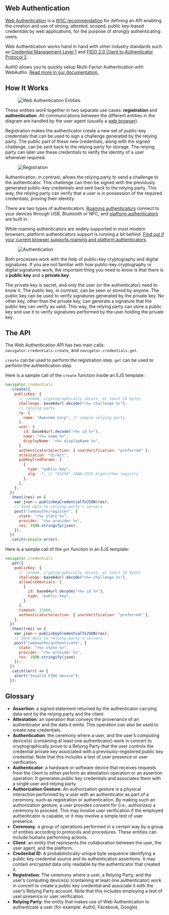 ## Web Authentication

[Web Authentication](https://auth0.com/blog/introduction-to-web-authentication/) is a [W3C recommendation](https://www.w3.org/TR/webauthn/) for defining an API enabling the creation and use of strong, attested, scoped, public key-based credentials by web applications, for the purpose of strongly authenticating users.

Web Authentication works hand in hand with other industry standards such as [Credential Management Level 1](https://www.w3.org/TR/credential-management-1/) and [FIDO 2.0 Client to Authenticator Protocol 2](https://fidoalliance.org/specs/fido-v2.0-rd-20170927/fido-client-to-authenticator-protocol-v2.0-rd-20170927.html).

<div class="banner">
  Auth0 allows you to quickly setup Multi-Factor Authentication with WebAuthn.
  <a href="https://auth0.com/docs/mfa/fido-authentication-with-webauthn">Read more in our documentation.</a>
</div>

## How It Works

<figure class="image">
  <img src="img/1-Web-Authentication-Entities.svg" alt="Web Authentication Entities">
</figure>

These entities work together in two separate use cases: **registration** and **authentication**. All communications between the different entities in the diagram are handled by the user agent (usually a [web browser](/browser-support)).

Registration makes the authenticator create a new set of public-key credentials that can be used to sign a challenge generated by the relying party. The public part of these new credentials, along with the signed challenge, can be sent back to the relying party for storage. The relying party can later use these credentials to verify the identity of a user whenever required.

<figure class="image">
  <img src="img/2-Registration.svg" alt="Registration">
</figure>

Authentication, in contrast, allows the relying party to send a challenge to the authenticator. This challenge can then be signed with the previously generated public-key credentials and sent back to the relying party. This way, the relying party can verify that a user is in possession of the required credentials, proving their identity.

There are two types of authenticators. [Roaming authenticators](https://auth0.com/docs/mfa/configure-webauthn-security-keys-for-mfa) connect to your devices through USB, Bluetooth or NFC, and [platform authenticators](https://auth0.com/docs/mfa/configure-webauthn-device-biometrics-for-mfa) are built in.

While roaming authenticators are widely supported in most modern browsers, platform authenticators support is running a bit behind. [Find out if your current browser supports roaming and platform authenticators](/browser-support).

<figure class="image">
  <img src="img/3-Login.svg" alt="Authentication">
</figure>

Both processes work with the help of public-key cryptography and digital signatures. If you are not familiar with how public-key cryptography or digital signatures work, the important thing you need to know is that there is a **public key** and a **private key**.

The private key is secret, and only the user (or the authenticator) need to know it. The public key, in contrast, can be seen or stored by anyone. The public key can be used to verify signatures generated by the private key. No other key, other than the private key, can generate a signature that the public key can verify as valid. This way, the relying party can store a public key and use it to verify signatures performed by the user holding the private key.

## The API

The Web Authentication API has two main calls: `navigator.credentials.create`, and `navigator.credentials.get`.

`create` can be used to perform the registration step. `get` can be used to perform the authentication step.

Here is a sample call of the `create` function inside an EJS template:

```javascript
navigator.credentials
  .create({
    publicKey: {
      // random, cryptographically secure, at least 16 bytes
      challenge: base64url.decode("<%= challenge %>"),
      // relying party
      rp: {
        name: "Awesome Corp", // sample relying party
      },
      user: {
        id: base64url.decode("<%= id %>"),
        name: "<%= name %>",
        displayName: "<%= displayName %>",
      },
      authenticatorSelection: { userVerification: "preferred" },
      attestation: "direct",
      pubKeyCredParams: [
        {
          type: "public-key",
          alg: -7, // "ES256" IANA COSE Algorithms registry
        },
      ],
    },
  })
  .then((res) => {
    var json = publicKeyCredentialToJSON(res);
    // Send data to relying party's servers
    post("/webauthn/register", {
      state: "<%= state %>",
      provider: "<%= provider %>",
      res: JSON.stringify(json),
    });
  })
  .catch(console.error);
```

Here is a sample call of the `get` function in an EJS template:

```javascript
navigator.credentials
  .get({
    publicKey: {
      // random, cryptographically secure, at least 16 bytes
      challenge: base64url.decode("<%= challenge %>"),
      allowCredentials: [
        {
          id: base64url.decode("<%= id %>"),
          type: "public-key",
        },
      ],
      timeout: 15000,
      authenticatorSelection: { userVerification: "preferred" },
    },
  })
  .then((res) => {
    var json = publicKeyCredentialToJSON(res);
    // Send data to relying party's servers
    post("/webauthn/authenticate", {
      state: "<%= state %>",
      provider: "<%= provider %>",
      res: JSON.stringify(json),
    });
  })
  .catch((err) => {
    alert("Invalid FIDO device");
  });
```

## Glossary

- **Assertion**: a signed statement returned by the authenticator carrying data sent by the relying party and the client.
- **Attestation**: an operation that conveys the provenance of an authenticator and the data it emits. This operation can also be used to create new credentials.
- **Authentication**: the ceremony where a user, and the user’s computing device(s) (containing at least one authenticator) work in concert to cryptographically prove to a Relying Party that the user controls the credential private key associated with a previously-registered public key credential. Note that this includes a test of user presence or user verification.
- **Authenticator**: a hardware or software device that receives requests from the client to either perform an attestation operation or an assertion operation. It generates public key credentials and associates them with a single user and relying party.
- **Authorization Gesture**: An authorization gesture is a physical interaction performed by a user with an authenticator as part of a ceremony, such as registration or authentication. By making such an authorization gesture, a user provides consent for (i.e., authorizes) a ceremony to proceed. This may involve user verification if the employed authenticator is capable, or it may involve a simple test of user presence.
- **Ceremony**: a group of operations performed in a certain way by a group of entities according to protocols and procedures. These entities can include humans performing actions.
- **Client**: an entity that represents the collaboration between the user, the user agent, and the platform.
- **Credential ID**: A probabilistically-unique byte sequence identifying a public key credential source and its authentication assertions. It may contain encrypted data only readable by the authenticator that created it.
- **Registration**: The ceremony where a user, a Relying Party, and the user’s computing device(s) (containing at least one authenticator) work in concert to create a public key credential and associate it with the user’s Relying Party account. Note that this includes employing a test of user presence or user verification.
- **Relying Party**: the entity that makes use of Web Authentication to authenticate a user (for example: Auth0, Facebook, Google).
